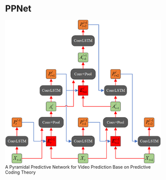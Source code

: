 # PPNet
![image](Images/PPNet.png)
A Pyramidal Predictive Network for Video Prediction Base on Predictive Coding Theory
